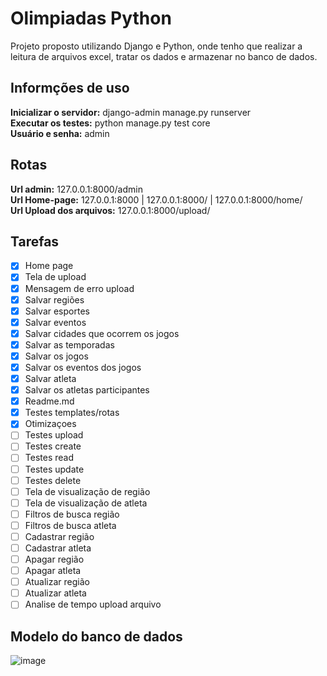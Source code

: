 # Olimpiadas Python
Projeto proposto utilizando Django e Python, onde tenho que realizar a leitura de arquivos excel, tratar os dados e armazenar no banco de dados.

## Informções de uso
**Inicializar o servidor:** django-admin manage.py runserver  
**Executar os testes:** python manage.py test core  
**Usuário e senha:** admin

## Rotas
**Url admin:** 127.0.0.1:8000/admin  
**Url Home-page:** 127.0.0.1:8000 | 127.0.0.1:8000/ | 127.0.0.1:8000/home/  
**Url Upload dos arquivos:** 127.0.0.1:8000/upload/  


## Tarefas
- [X] Home page
- [X] Tela de upload
- [X] Mensagem de erro upload 
- [X] Salvar regiões
- [X] Salvar esportes
- [X] Salvar eventos
- [X] Salvar cidades que ocorrem os jogos
- [X] Salvar as temporadas
- [X] Salvar os jogos
- [X] Salvar os eventos dos jogos
- [X] Salvar atleta
- [X] Salvar os atletas participantes
- [X] Readme.md
- [X] Testes templates/rotas
- [X] Otimizaçoes
- [ ] Testes upload
- [ ] Testes create
- [ ] Testes read
- [ ] Testes update
- [ ] Testes delete
- [ ] Tela de visualização de região
- [ ] Tela de visualização de atleta
- [ ] Filtros de busca região
- [ ] Filtros de busca atleta
- [ ] Cadastrar região
- [ ] Cadastrar atleta
- [ ] Apagar região
- [ ] Apagar atleta
- [ ] Atualizar região
- [ ] Atualizar atleta
- [ ] Analise de tempo upload arquivo

## Modelo do banco de dados  

![image](https://user-images.githubusercontent.com/56879793/97120482-05ccb600-16f6-11eb-810b-73458f28e210.png)

